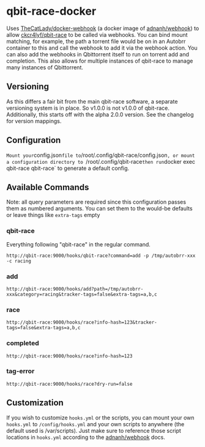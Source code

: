 # qbit-race-docker
 
Uses [TheCatLady/docker-webhook](https://github.com/TheCatLady/docker-webhook) (a docker image of [adnanh/webhook](https://github.com/adnanh/webhook)) to allow [ckcr4lyf/qbit-race](https://github.com/ckcr4lyf/qbit-race) to be called via webhooks. You can bind mount matching, for example, the path a torrent file would be on in an Autobrr container to this and call the webhook to add it via the webhook action. You can also add the webhooks in Qbittorrent itself to run on torrent add and completion. This also allows for multiple instances of qbit-race to manage many instances of Qbittorrent. 

## Versioning

As this differs a fair bit from the main qbit-race software, a separate versioning system is in place. So v1.0.0 is not v1.0.0 of qbit-race. Additionally, this starts off with the alpha 2.0.0 version. See the changelog for version mappings.

## Configuration
`
Mount your `config.json` file to `/root/.config/qbit-race/config.json`, or mount a configuration directory to `/root/.config/qbit-race` then run `docker exec qbit-race qbit-race` to generate a default config.

## Available Commands

Note: all query parameters are required since this configuration passes them as numbered arguments. You can set them to the would-be defaults or leave things like `extra-tags` empty

### qbit-race

Everything following "qbit-race" in the regular command.

`http://qbit-race:9000/hooks/qbit-race?command=add -p /tmp/autobrr-xxx -c racing`

### add

`http://qbit-race:9000/hooks/add?path=/tmp/autobrr-xxx&category=racing&tracker-tags=false&extra-tags=a,b,c`

### race

`http://qbit-race:9000/hooks/race?info-hash=123&tracker-tags=false&extra-tags=a,b,c`

### completed

`http://qbit-race:9000/hooks/race?info-hash=123`

### tag-error

`http://qbit-race:9000/hooks/race?dry-run=false`

## Customization

If you wish to customize `hooks.yml` or the scripts, you can mount your own `hooks.yml` to `/config/hooks.yml` and your own scripts to anywhere (the default used is /var/scripts). Just make sure to reference those script locations in `hooks.yml` according to the [adnanh/webhook](https://github.com/adnanh/webhook) docs.